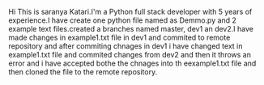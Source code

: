 Hi This is saranya Katari.I'm a Python full stack developer with 5 years of experience.I have create one python file named as Demmo.py and 2 example text files.created a branches named master, dev1 an dev2.I have made changes in example1.txt file in dev1 and commited to remote repository and after commiting chnages in dev1 i have changed text in example1.txt file and commited changes from dev2 and then it throws an error and i have accepted bothe the chnages into th eexample1.txt file and then cloned the file to the remote repository.

